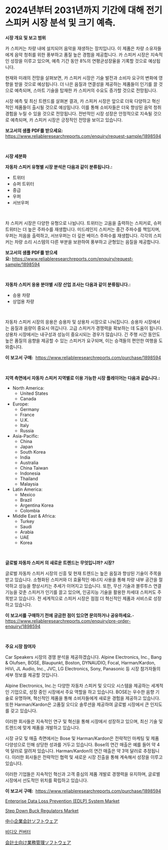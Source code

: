 <p><h1>2024년부터 2031년까지 기간에 대해 전기 스피커 시장 분석 및 크기 예측.</h1></p><p><strong>시장 개요 및 보고 범위</strong></p>
<p><p>카 스피커는 차량 내에 설치되어 음악을 재생하는 장치입니다. 이 제품은 차량 소유자들에게 음악 청취를 위한 풍부하고 품질 높은 경험을 제공합니다. 카 스피커 시장은 지속적인 성장을 이루고 있으며, 예측 기간 동안 8%의 연평균성장율을 기록할 것으로 예상됩니다.</p><p>현재와 미래의 전망을 살펴보면, 카 스피커 시장은 기술 발전과 소비자 요구의 변화에 영향을 받을 것으로 예상됩니다. 더 나은 음질과 연결성을 제공하는 제품들이 인기를 끌 것으로 예측되며, 스마트 기술을 탑재한 카 스피커의 수요도 증가할 것으로 전망됩니다.</p><p>시장 예측 및 최신 트렌드를 살펴본 결과, 카 스피커 시장은 앞으로 더욱 다양하고 혁신적인 제품들이 출시될 것으로 예상됩니다. 이를 통해 소비자들은 더욱 향상된 음악 청취 경험을 누릴 수 있을 것으로 전망됩니다. 전반적인 시장 성장은 안정적으로 지속될 것으로 예측되며, 카 스피커 시장은 긍정적인 전망을 보이고 있습니다.</p></p>
<p><strong>보고서의 샘플 PDF를 받으세요:</strong> <a href="https://www.reliableresearchreports.com/enquiry/request-sample/1898594">https://www.reliableresearchreports.com/enquiry/request-sample/1898594</a></p>
<p>&nbsp;</p>
<p><strong>시장 세분화</strong></p>
<p><strong>자동차 스피커 유형별 시장 분석은 다음과 같이 분류됩니다.:</strong></p>
<p><ul><li>트위터</li><li>슈퍼 트위터</li><li>중급</li><li>우퍼</li><li>서브우퍼</li></ul></p>
<p>&nbsp;</p>
<p><p>차 스피커 시장은 다양한 유형으로 나뉩니다. 트위터는 고음을 출력하는 스피커로, 슈퍼 트위터는 더 높은 주파수를 재생합니다. 미드레인지 스피커는 중간 주파수를 책임지며, 우퍼는 저음을 출력하고, 서브우퍼는 더 깊은 베이스 주파수를 재생합니다. 각각의 스피커는 차량 소리 시스템의 다른 부분을 보완하여 풍부하고 균형있는 음질을 제공합니다.</p></p>
<p><strong>보고서의 샘플 PDF를 받으세요:</strong>&nbsp;<a href="https://www.reliableresearchreports.com/enquiry/request-sample/1898594">https://www.reliableresearchreports.com/enquiry/request-sample/1898594</a></p>
<p>&nbsp;</p>
<p><strong> 자동차 스피커 응용 분야별 시장 산업 조사는 다음과 같이 분류됩니다.:</strong></p>
<p><ul><li>승용 차량</li><li>상업용 차량</li></ul></p>
<p>&nbsp;</p>
<p><p>자동차 스피커 시장의 응용은 승용차 및 상용차 시장으로 나눠집니다. 승용차 시장에서는 음질과 음량이 중요시 여깁니다. 고급 스피커가 경쟁력을 확보하는 데 도움이 됩니다. 상용차 시장에서는 내구성과 성능이 중요시되는 경우가 많습니다. 긴 주행 시간 동안도 높은 품질의 음향을 제공할 수 있는 스피커가 요구되며, 이는 승객들의 편안한 여행을 도와줍니다.</p></p>
<p><strong>이 보고서 구매:</strong>&nbsp; <a href="https://www.reliableresearchreports.com/purchase/1898594">https://www.reliableresearchreports.com/purchase/1898594</a></p>
<p>&nbsp;</p>
<p><strong>지역 측면에서 자동차 스피커 지역별로 이용 가능한 시장 플레이어는 다음과 같습니다.:</strong></p>
<p><ul>
    <li>
        North America:
        <ul>
            <li>United States</li>
            <li>Canada</li>
        </ul>
    </li>
    <li>
        Europe:
        <ul>
            <li>Germany</li>
            <li>France</li>
            <li>U.K.</li>
            <li>Italy</li>
            <li>Russia</li>
        </ul>
    </li>
    <li>
        Asia-Pacific:
        <ul>
            <li>China</li>
            <li>Japan</li>
            <li>South Korea</li>
            <li>India</li>
            <li>Australia</li>
            <li>China Taiwan</li>
            <li>Indonesia</li>
            <li>Thailand</li>
            <li>Malaysia</li>
        </ul>
    </li>
    <li>
        Latin America:
        <ul>
            <li>Mexico</li>
            <li>Brazil</li>
            <li>Argentina Korea</li>
            <li>Colombia</li>
        </ul>
    </li>
    <li>
        Middle East & Africa:
        <ul>
            <li>Turkey</li>
            <li>Saudi</li>
            <li>Arabia</li>
            <li>UAE</li>
            <li>Korea</li>
        </ul>
    </li>
    </ul></p>
<p>&nbsp;</p>
<p><strong>글로벌 자동차 스피커 의 새로운 트렌드는 무엇입니까? 시장?</strong></p>
<p><p>글로벌 자동차 스피커 시장의 신흥 및 현재 트렌드는 높은 음질과 향상된 기술이 주목을 받고 있습니다. 소형화된 스피커와 더 효율적인 에너지 사용을 통해 차량 내부 공간을 절약하고 성능을 향상시키는 추세가 이어지고 있습니다. 또한, 무선 기술과 블루투스 연결 기능을 갖춘 스피커가 인기를 끌고 있으며, 인공지능 기술을 활용한 차세대 스피커도 주목받고 있습니다. 전 세계적으로 스피커 시장은 점점 더 혁신적인 제품과 서비스로 성장하고 있습니다.</p></p>
<p><strong>이 보고서를 구매하기 전에 궁금한 점이 있으면 문의하거나 공유하세요.</strong>- <a href="https://www.reliableresearchreports.com/enquiry/pre-order-enquiry/1898594">https://www.reliableresearchreports.com/enquiry/pre-order-enquiry/1898594</a></p>
<p>&nbsp;</p>
<p><strong>주요 시장 참여자</strong></p>
<p><p>Car Speakers 시장의 경쟁 분석을 제공하겠습니다. Alpine Electronics, Inc., Bang & Olufsen, BOSE, Blaupunkt, Boston, DYNAUDIO, Focal, Harman/Kardon, HiVi, JL Audio, Inc., JVC, LG Electronics, Sony, Panasonic 등 시장 참가자들의 세부 정보를 제공할 것입니다. </p><p>Alpine Electronics, Inc.는 다양한 자동차 스피커 및 오디오 시스템을 제공하는 세계적인 기업으로, 성장 중인 시장에서 주요 역할을 하고 있습니다. BOSE는 우수한 음향 기술로 유명하며, 혁신적인 제품을 통해 소비자들에게 새로운 경험을 제공하고 있습니다. 또한 Harman/Kardon은 고품질 오디오 솔루션을 제공하여 글로벌 시장에서 큰 인지도를 갖고 있습니다.</p><p>이러한 회사들은 지속적인 연구 및 혁신을 통해 시장에서 성장하고 있으며, 최신 기술 및 트렌드에 맞게 제품을 개발하고 있습니다. </p><p>시장 규모 및 매출 측면에서는 Bose 및 Harman/Kardon은 전략적인 마케팅 및 제품 다양성으로 인해 상당한 성과를 거두고 있습니다. Bose의 연간 매출은 예를 들어 약 4억 달러로 알려져 있습니다. Harman/Kardon의 연간 매출은 약 3억 달러로 추정됩니다. 이러한 회사들은 전략적인 협력 및 새로운 시장 진출을 통해 계속해서 성장을 이루고 있습니다. </p><p>이러한 기업들은 지속적인 혁신과 고객 중심의 제품 개발로 경쟁력을 유지하며, 글로벌 시장에서 선도적인 위치를 확립하고 있습니다.</p></p>
<p><strong>이 보고서 구매:</strong>&nbsp;&nbsp;<a href="https://www.reliableresearchreports.com/purchase/1898594">https://www.reliableresearchreports.com/purchase/1898594</a></p>
<p><p><a href="https://mire-aunt-385.notion.site/Enterprise-Data-Loss-Prevention-EDLP-System-Market-Research-Report-Provides-Critical-Insights-that-4f89be987b1a43c5902ca07b1510e700">Enterprise Data Loss Prevention (EDLP) System Market</a></p><p><a href="https://view.publitas.com/reportprime-1/step-down-buck-regulators-market-size-2024-2031-global-industrial-analysis-key-geographical-regions-market-share-top-key-players-product-types-and-forecast-research-report/">Step Down Buck Regulators Market</a></p><p><a href="https://github.com/ksxzwxabcuynh011/Market-Research-Report-List-1/blob/main/1272246194588.md">中小企業会計ソフトウェア</a></p><p><a href="https://github.com/vskv4779xr1/Market-Research-Report-List-1/blob/main/4511734194311.md">비디오 컨버터</a></p><p><a href="https://github.com/mcbeesbxa270/Market-Research-Report-List-1/blob/main/6231525194589.md">会計士向け業務管理ソフトウェア</a></p></p>
